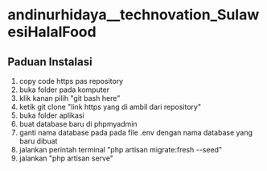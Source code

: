 # andinurhidaya__technovation_SulawesiHalalFood
## Paduan Instalasi
1. copy code https pas repository
2. buka folder pada komputer
3. klik kanan pilih "git bash here"
4. ketik git clone "link https yang di ambil dari repository"
5. buka folder aplikasi
6. buat database baru di phpmyadmin
7. ganti nama database pada pada file .env dengan nama database yang baru dibuat
8. jalankan perintah terminal "php artisan migrate:fresh --seed"
9. jalankan "php artisan serve"
